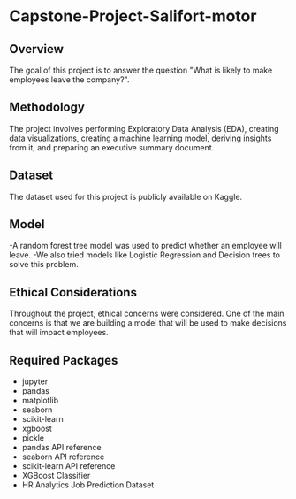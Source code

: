 # Capstone-Project-Salifort-motor

## Overview
The goal of this project is to answer the question "What is likely to make employees leave the company?".

## Methodology
The project involves performing Exploratory Data Analysis (EDA), creating data visualizations, creating a machine learning model, deriving insights from it, and preparing an executive summary document.

## Dataset
The dataset used for this project is publicly available on Kaggle.

## Model
-A random forest tree model was used to predict whether an employee will leave.
-We also tried models like Logistic Regression and Decision trees to solve this problem.

## Ethical Considerations
Throughout the project, ethical concerns were considered. One of the main concerns is that we are building a model that will be used to make decisions that will impact employees.

## Required Packages
- jupyter
- pandas
- matplotlib
- seaborn
- scikit-learn
- xgboost
- pickle
- pandas API reference
- seaborn API reference
- scikit-learn API reference
- XGBoost Classifier
- HR Analytics Job Prediction Dataset

